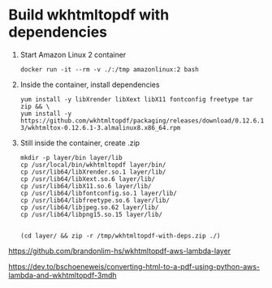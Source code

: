 # Build wkhtmltopdf with dependencies

1. Start Amazon Linux 2 container
   ```
   docker run -it --rm -v ./:/tmp amazonlinux:2 bash
   ```

2. Inside the container, install dependencies
   ```
   yum install -y libXrender libXext libX11 fontconfig freetype tar zip && \
   yum install -y https://github.com/wkhtmltopdf/packaging/releases/download/0.12.6.1-3/wkhtmltox-0.12.6.1-3.almalinux8.x86_64.rpm
   ```

3. Still inside the container, create .zip
   ```
   mkdir -p layer/bin layer/lib
   cp /usr/local/bin/wkhtmltopdf layer/bin/
   cp /usr/lib64/libXrender.so.1 layer/lib/
   cp /usr/lib64/libXext.so.6 layer/lib/
   cp /usr/lib64/libX11.so.6 layer/lib/
   cp /usr/lib64/libfontconfig.so.1 layer/lib/
   cp /usr/lib64/libfreetype.so.6 layer/lib/
   cp /usr/lib64/libjpeg.so.62 layer/lib/
   cp /usr/lib64/libpng15.so.15 layer/lib/
   
   
   (cd layer/ && zip -r /tmp/wkhtmltopdf-with-deps.zip ./)
   ```



https://github.com/brandonlim-hs/wkhtmltopdf-aws-lambda-layer


https://dev.to/bschoeneweis/converting-html-to-a-pdf-using-python-aws-lambda-and-wkhtmltopdf-3mdh